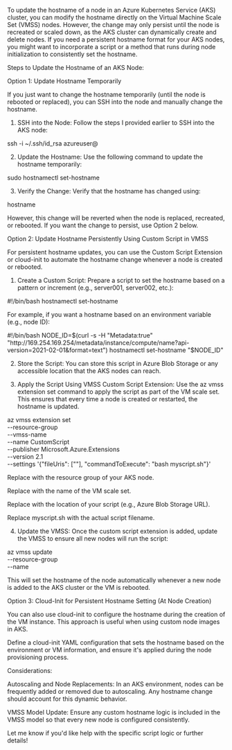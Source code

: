 To update the hostname of a node in an Azure Kubernetes Service (AKS) cluster, you can modify the hostname directly on the Virtual Machine Scale Set (VMSS) nodes. However, the change may only persist until the node is recreated or scaled down, as the AKS cluster can dynamically create and delete nodes. If you need a persistent hostname format for your AKS nodes, you might want to incorporate a script or a method that runs during node initialization to consistently set the hostname.

Steps to Update the Hostname of an AKS Node:

Option 1: Update Hostname Temporarily

If you just want to change the hostname temporarily (until the node is rebooted or replaced), you can SSH into the node and manually change the hostname.

1. SSH into the Node: Follow the steps I provided earlier to SSH into the AKS node:

ssh -i ~/.ssh/id_rsa azureuser@<node-ip>


2. Update the Hostname: Use the following command to update the hostname temporarily:

sudo hostnamectl set-hostname <new-hostname>


3. Verify the Change: Verify that the hostname has changed using:

hostname

However, this change will be reverted when the node is replaced, recreated, or rebooted. If you want the change to persist, use Option 2 below.



Option 2: Update Hostname Persistently Using Custom Script in VMSS

For persistent hostname updates, you can use the Custom Script Extension or cloud-init to automate the hostname change whenever a node is created or rebooted.

1. Create a Custom Script: Prepare a script to set the hostname based on a pattern or increment (e.g., server001, server002, etc.):

#!/bin/bash
hostnamectl set-hostname <new-hostname-pattern>

For example, if you want a hostname based on an environment variable (e.g., node ID):

#!/bin/bash
NODE_ID=$(curl -s -H "Metadata:true" "http://169.254.169.254/metadata/instance/compute/name?api-version=2021-02-01&format=text")
hostnamectl set-hostname "$NODE_ID"


2. Store the Script: You can store this script in Azure Blob Storage or any accessible location that the AKS nodes can reach.


3. Apply the Script Using VMSS Custom Script Extension: Use the az vmss extension set command to apply the script as part of the VM scale set. This ensures that every time a node is created or restarted, the hostname is updated.

az vmss extension set \
  --resource-group <node-resource-group> \
  --vmss-name <vmss-name> \
  --name CustomScript \
  --publisher Microsoft.Azure.Extensions \
  --version 2.1 \
  --settings '{"fileUris": ["<custom-script-url>"], "commandToExecute": "bash myscript.sh"}'

Replace <node-resource-group> with the resource group of your AKS node.

Replace <vmss-name> with the name of the VM scale set.

Replace <custom-script-url> with the location of your script (e.g., Azure Blob Storage URL).

Replace myscript.sh with the actual script filename.



4. Update the VMSS: Once the custom script extension is added, update the VMSS to ensure all new nodes will run the script:

az vmss update \
  --resource-group <node-resource-group> \
  --name <vmss-name>



This will set the hostname of the node automatically whenever a new node is added to the AKS cluster or the VM is rebooted.

Option 3: Cloud-Init for Persistent Hostname Setting (At Node Creation)

You can also use cloud-init to configure the hostname during the creation of the VM instance. This approach is useful when using custom node images in AKS.

Define a cloud-init YAML configuration that sets the hostname based on the environment or VM information, and ensure it's applied during the node provisioning process.


Considerations:

Autoscaling and Node Replacements: In an AKS environment, nodes can be frequently added or removed due to autoscaling. Any hostname change should account for this dynamic behavior.

VMSS Model Update: Ensure any custom hostname logic is included in the VMSS model so that every new node is configured consistently.


Let me know if you'd like help with the specific script logic or further details!

